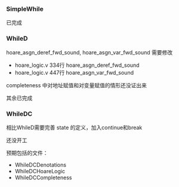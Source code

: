 ### SimpleWhile

已完成

### WhileD

hoare_asgn_deref_fwd_sound, hoare_asgn_var_fwd_sound 需要修改

- hoare_logic.v   334行 hoare_asgn_deref_fwd_sound
- hoare_logic.v   447行 hoare_asgn_var_fwd_sound

completeness 中对地址赋值和对变量赋值的情形还没证出来

其余已完成

### WhileDC

相比WhileD需要完善 state 的定义，加入continue和break

还没开工

预期包括的文件：

- WhileDCDenotations
- WhileDCHoareLogic
- WhileDCCompleteness

